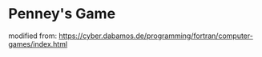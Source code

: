 # Penney's Game

modified from: https://cyber.dabamos.de/programming/fortran/computer-games/index.html
